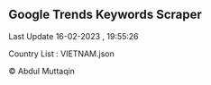 

## Google Trends Keywords Scraper 
 
Last Update 16-02-2023 , 19:55:26

Country List :
VIETNAM.json



© Abdul Muttaqin 
